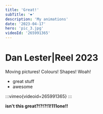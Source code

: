 ```yaml
---
title: 'Great!'
subTitle: '❤️'
description: 'My animations'
date: '2023-04-17'
hero: 'pic_3.jpg'
videoId: '265991365'
---
```

# Dan Lester|Reel 2023
Moving pictures! Colours! Shapes! Woah!

- great stuff
- awesome

:::vimeo{videoid=265991365}
:::

**isn't this great?!?!?!1!111one!!**